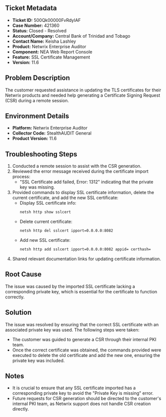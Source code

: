 ## Ticket Metadata
- **Ticket ID:** 500Qk00000FvRdyIAF
- **Case Number:** 421360
- **Status:** Closed - Resolved
- **Account/Company:** Central Bank of Trinidad and Tobago
- **Contact Name:** Keisha Lashley
- **Product:** Netwrix Enterprise Auditor
- **Component:** NEA Web Report Console
- **Feature:** SSL Certificate Management
- **Version:** 11.6

## Problem Description
The customer requested assistance in updating the TLS certificates for their Netwrix products and needed help generating a Certificate Signing Request (CSR) during a remote session.

## Environment Details
- **Platform:** Netwrix Enterprise Auditor
- **Collector Code:** StealthAUDIT General
- **Product Version:** 11.6

## Troubleshooting Steps
1. Conducted a remote session to assist with the CSR generation.
2. Reviewed the error message received during the certificate import process:
   - "SSL Certificate add failed, Error: 1312" indicating that the private key was missing.
3. Provided commands to display SSL certificate information, delete the current certificate, and add the new SSL certificate:
   - Display SSL certificate info: 
     ```bash
     netsh http show sslcert
     ```
   - Delete current certificate:
     ```bash
     netsh http del sslcert ipport=0.0.0.0:8082
     ```
   - Add new SSL certificate:
     ```bash
     netsh http add sslcert ipport=0.0.0.0:8082 appid= certhash=
     ```
4. Shared relevant documentation links for updating certificate information.

## Root Cause
The issue was caused by the imported SSL certificate lacking a corresponding private key, which is essential for the certificate to function correctly.

## Solution
The issue was resolved by ensuring that the correct SSL certificate with an associated private key was used. The following steps were taken:
- The customer was guided to generate a CSR through their internal PKI team.
- Once the correct certificate was obtained, the commands provided were executed to delete the old certificate and add the new one, ensuring the private key was included.

## Notes
- It is crucial to ensure that any SSL certificate imported has a corresponding private key to avoid the "Private Key is missing" error.
- Future requests for CSR generation should be directed to the customer's internal PKI team, as Netwrix support does not handle CSR creation directly.